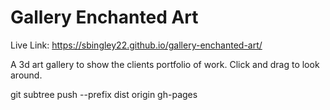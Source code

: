 # Gallery Enchanted Art

Live Link: https://sbingley22.github.io/gallery-enchanted-art/


A 3d art gallery to show the clients portfolio of work.
Click and drag to look around.

git subtree push --prefix dist origin gh-pages